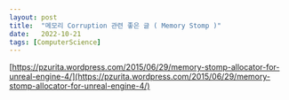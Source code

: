 ```yaml
---
layout: post
title:  "메모리 Corruption 관련 좋은 글 ( Memory Stomp )"
date:   2022-10-21
tags: [ComputerScience]
---         
```


[https://pzurita.wordpress.com/2015/06/29/memory-stomp-allocator-for-unreal-engine-4/](https://pzurita.wordpress.com/2015/06/29/memory-stomp-allocator-for-unreal-engine-4/)